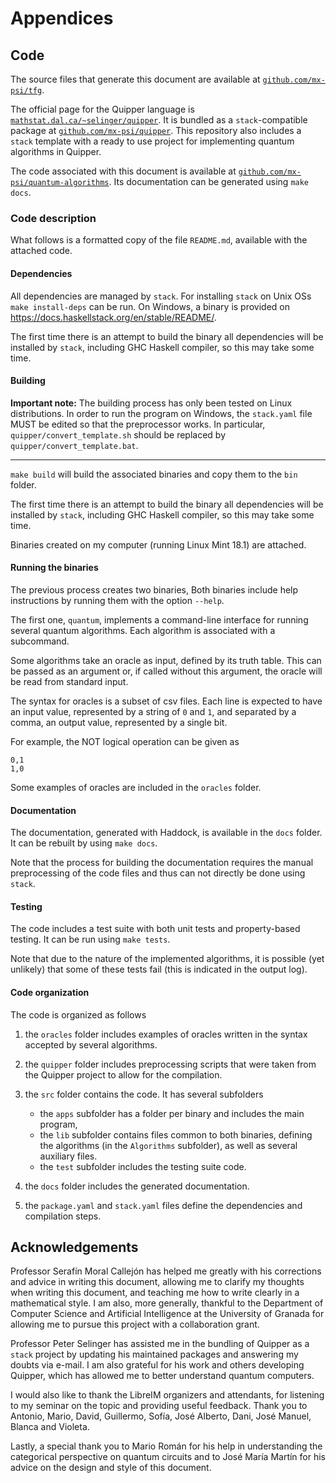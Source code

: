 # Appendices

## Code

The source files that generate this document are available at [`github.com/mx-psi/tfg`](https://github.com/mx-psi/tfg).

The official page for the Quipper language is [`mathstat.dal.ca/~selinger/quipper`](https://www.mathstat.dal.ca/~selinger/quipper/).
It is bundled as a `stack`-compatible package at [`github.com/mx-psi/quipper`](https://github.com/mx-psi/quipper).
This repository also includes a `stack` template with a ready to use project for implementing quantum algorithms in Quipper.

The code associated with this document is available at [`github.com/mx-psi/quantum-algorithms`](https://github.com/mx-psi/quantum-algorithms).
Its documentation can be generated using `make docs`.


### Code description

What follows is a formatted copy of the file `README.md`,
available with the attached code.

#### Dependencies

All dependencies are managed by `stack`. For installing `stack` on Unix
OSs `make install-deps` can be run. On Windows, a binary is provided on
<https://docs.haskellstack.org/en/stable/README/>.

The first time there is an attempt to build the binary all dependencies
will be installed by `stack`, including GHC Haskell compiler, so this
may take some time.

#### Building

**Important note:** The building process has only been tested on Linux
distributions. In order to run the program on Windows, the `stack.yaml`
file MUST be edited so that the preprocessor works. In particular,
`quipper/convert_template.sh` should be replaced by
`quipper/convert_template.bat`.

------------------------------------------------------------------------

`make build` will build the associated binaries and copy them to the
`bin` folder.

The first time there is an attempt to build the binary all dependencies
will be installed by `stack`, including GHC Haskell compiler, so this
may take some time.

Binaries created on my computer (running Linux Mint 18.1) are attached.

#### Running the binaries

The previous process creates two binaries, Both binaries include help
instructions by running them with the option `--help`.

The first one, `quantum`, implements a command-line interface for
running several quantum algorithms. Each algorithm is associated with a
subcommand.

Some algorithms take an oracle as input, defined by its truth table.
This can be passed as an argument or, if called without this argument,
the oracle will be read from standard input.

The syntax for oracles is a subset of csv files. Each line is expected
to have an input value, represented by a string of `0` and `1`, and
separated by a comma, an output value, represented by a single bit.

For example, the NOT logical operation can be given as

    0,1
    1,0

Some examples of oracles are included in the `oracles` folder.

#### Documentation

The documentation, generated with Haddock, is available in the `docs`
folder. It can be rebuilt by using `make docs`.

Note that the process for building the documentation requires the manual
preprocessing of the code files and thus can not directly be done using
`stack`.

#### Testing

The code includes a test suite with both unit tests and property-based
testing. It can be run using `make tests`.

Note that due to the nature of the implemented algorithms, it is
possible (yet unlikely) that some of these tests fail (this is indicated
in the output log).

#### Code organization

The code is organized as follows

1.  the `oracles` folder includes examples of oracles written in the
    syntax accepted by several algorithms.
2.  the `quipper` folder includes preprocessing scripts that were taken
    from the Quipper project to allow for the compilation.
3.  the `src` folder contains the code. It has several subfolders

    -   the `apps` subfolder has a folder per binary and includes the
        main program,
    -   the `lib` subfolder contains files common to both binaries,
        defining the algorithms (in the `Algorithms` subfolder), as well
        as several auxiliary files.
    -   the `test` subfolder includes the testing suite code.

4.  the `docs` folder includes the generated documentation.
5.  the `package.yaml` and `stack.yaml` files define the dependencies
    and compilation steps.

## Acknowledgements

Professor Serafín Moral Callejón has helped me greatly with his corrections and advice in writing this document, allowing me to clarify my thoughts when writing this document, and teaching me how to write clearly in a mathematical style. I am also, more generally, thankful to the Department of Computer Science and Artificial Intelligence at the University of Granada for allowing me to pursue this project with a collaboration grant.

Professor Peter Selinger has assisted me in the bundling of Quipper as a `stack` project by updating his maintained packages and answering my doubts via e-mail. I am also grateful for his work and others developing Quipper, which has allowed me to better understand quantum computers.

I would also like to thank the LibreIM organizers and attendants, for listening to my seminar on the topic and providing useful feedback. Thank you to Antonio, Mario, David, Guillermo, Sofía, José Alberto, Dani, José Manuel, Blanca and Violeta.

Lastly, a special thank you to Mario Román for his help in understanding the categorical perspective on quantum circuits and to José María Martín for his advice on the design and style of this document.


